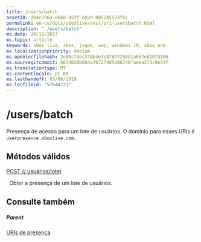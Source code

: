 ```yaml
---
title: /users/batch
assetID: db4c796a-8660-85ff-b92d-085245523f5c
permalink: en-us/docs/xboxlive/rest/uri-usersbatch.html
description: " /users/batch"
ms.date: 10/12/2017
ms.topic: article
keywords: xbox live, xbox, jogos, uwp, windows 10, xbox one
ms.localizationpriority: medium
ms.openlocfilehash: 2e00c74ec370b4e3c87877258b1a6b7e82073106
ms.sourcegitcommit: b034650b684a767274d5d88746faeea373c8e34f
ms.translationtype: MT
ms.contentlocale: pt-BR
ms.lasthandoff: 03/06/2019
ms.locfileid: "57644721"
---
```

# <a name="usersbatch"></a>/users/batch
Presença de acesso para um lote de usuários. O domínio para esses URIs é `userpresence.xboxlive.com`.
  
<a id="ID4EV"></a>

 
## <a name="valid-methods"></a>Métodos válidos

[POST (/ usuários/lote)](uri-usersbatchpost.md)

&nbsp;&nbsp;Obter a presença de um lote de usuários.
 
<a id="ID4E6"></a>

 
## <a name="see-also"></a>Consulte também
 
<a id="ID4EBB"></a>

 
##### <a name="parent"></a>Parent 

[URIs de presença](atoc-reference-presence.md)

   